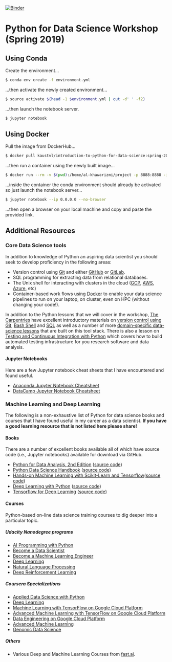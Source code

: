 [![Binder](https://mybinder.org/badge_logo.svg)](https://mybinder.org/v2/gh/kaust-vislab/introduction-to-python-for-data-science/spring-2019)

# Python for Data Science Workshop (Spring 2019)

## Using Conda

Create the environment...

```bash
$ conda env create -f environment.yml
```

...then activate the newly created environment...

```bash
$ source activate $(head -1 $environment.yml | cut -d' ' -f2)
```

...then launch the notebook server.

```bash
$ jupyter notebook
```

## Using Docker

Pull the image from DockerHub...

```bash
$ docker pull kaustvl/introduction-to-python-for-data-science:spring-2019
```

...then run a container using the newly built image...

```bash
$ docker run --rm -v $(pwd):/home/al-khawarizmi/project -p 8888:8888 -it kaustvl/introduction-to-python-for-data-science:spring-2019
```

...inside the container the conda environment should already be activated so just launch the notebook server...

```bash
$ jupyter notebook --ip 0.0.0.0 --no-browser
```

...then open a browser on your local machine and copy and paste the provided link.

## Additional Resources

### Core Data Science tools

In addition to knowledge of Python an aspiring data scientist you should seek to develop proficiency in the following areas:

* Version control using [Git](https://git-scm.com/) and either [GitHub](https://github.com/) or [GitLab](https://about.gitlab.com/).
* SQL programming for extracting data from relational databases.
* The Unix shell for interacting with clusters in the cloud ([GCP](https://cloud.google.com/), [AWS](https://aws.amazon.com/), [Azure](https://azure.microsoft.com/en-us/), etc)
* Container-based work flows using [Docker](https://www.docker.com/) to enable your data science pipelines to run on your laptop, on cluster, even on HPC (without changing your code!).

In addition to the Python lessons that we will cover in the workshop, [The Carpentries](https://carpentries.org) have excellent introductory materials on [version control using Git](http://swcarpentry.github.io/git-novice), [Bash Shell]([http://swcarpentry.github.io/shell-novice) and [SQL](http://swcarpentry.github.io/sql-novice-survey) as well as a number of more [domain-specific data-science lessons](https://datacarpentry.org/lessons/) that are built on this tool stack. There is also a lesson on [Testing and Continuous Integration with Python](http://katyhuff.github.io/python-testing/) which covers how to build automated testing infrastructure for you research software and data analysis.

#### Jupyter Notebooks

Here are a few Jupyter notebook cheat sheets that I have encountered and found useful.

* [Anaconda Jupyter Notebook Cheatsheet](https://docs.anaconda.com/_downloads/JupyterLab-Notebook-Cheatsheet.pdf)
* [DataCamp Jupyter Notebook Cheatsheet](https://s3.amazonaws.com/assets.datacamp.com/blog_assets/Jupyter_Notebook_Cheat_Sheet.pdf])

### Machine Learning and Deep Learning

The following is a non-exhaustive list of Python for data science books and courses that I have found useful in my career as a data scientist.  **If you have a good learning resource that is not listed here please share!**

#### Books

There are a number of excellent books available all of which have source code (i.e., Jupyter notebooks) available for download via GitHub. 

* [Python for Data Analysis, 2nd Edition](http://shop.oreilly.com/product/0636920050896.do) ([source code](https://github.com/wesm/pydata-book)) 
* [Python Data Science Handbook](http://shop.oreilly.com/product/0636920034919.do) ([source code](https://github.com/jakevdp/PythonDataScienceHandbook))
* [Hands-on Machine Learning with Scikit-Learn and Tensorflow](http://shop.oreilly.com/product/0636920052289.do)([source code](https://github.com/ageron/handson-ml))
* [Deep Learning with Python](https://www.manning.com/books/deep-learning-with-python) ([source code](https://github.com/fchollet/deep-learning-with-python-notebooks))
* [Tensorflow for Deep Learning](http://shop.oreilly.com/product/0636920065869.do) ([source code](https://github.com/matroid/dlwithtf))

#### Courses

Python-based on-line data science training courses to dig deeper into a particular topic.

##### Udacity Nanodegree programs

* [AI Programming with Python](https://sa.udacity.com/course/ai-programming-python-nanodegree--nd089)
* [Become a Data Scientist](https://sa.udacity.com/course/data-scientist-nanodegree--nd025)
* [Become a Machine Learning Engineer](https://sa.udacity.com/course/machine-learning-engineer-nanodegree--nd009)
* [Deep Learning](https://sa.udacity.com/course/deep-learning-nanodegree-foundation--nd101)
* [Natural Language Processing](https://sa.udacity.com/course/natural-language-processing-nanodegree--nd892)
* [Deep Reinforcement Learning](https://sa.udacity.com/course/deep-reinforcement-learning-nanodegree--nd893)

##### Coursera Specializations

* [Applied Data Science with Python](https://www.coursera.org/specializations/data-science-python)
* [Deep Learning](https://www.coursera.org/specializations/deep-learning)
* [Machine Learning with TensorFlow on Google Cloud Platform](https://www.coursera.org/specializations/machine-learning-tensorflow-gcp)
* [Advanced Machine Learning with TensorFlow on Google Cloud Platform](https://www.coursera.org/specializations/advanced-machine-learning-tensorflow-gcp)
* [Data Engineering on Google Cloud Platform](https://www.coursera.org/specializations/gcp-data-machine-learning)
* [Advanced Machine Learning](https://www.coursera.org/specializations/aml)
* [Genomic Data Science](https://www.coursera.org/specializations/genomic-data-science)

##### Others

* Various Deep and Machine Learning Courses from [fast.ai](https://www.fast.ai/).

